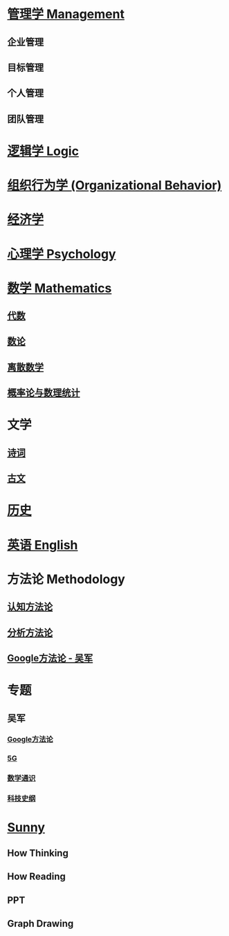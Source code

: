 
# [管理学 Management](MGT/README.md)
## 企业管理
## 目标管理
## 个人管理
## 团队管理

# [逻辑学 Logic](Logic/README.md)

# [组织行为学 (Organizational Behavior)](Org-Behavior/README.md)

# [经济学](Economics/README.md)

# [心理学 Psychology](Psychology/README.md)

# [数学 Mathematics](Mathematics/README.md)
## [代数](Mathematics/Algebra/README.md)
## [数论](Mathematics/NumberTheory/README.md) 
## [离散数学](Mathematics/Discrete/README.md) 
## [概率论与数理统计](Mathematics/Probability-and-Statistics/README.md) 

# 文学
## [诗词](Literature/Poem.md)
## [古文](Literature/AncientProse.md)

# [历史](History/README.md)

# [英语 English](English/README.md)

# 方法论 Methodology
## [认知方法论](methodology/cognitive/README.md)
## [分析方法论](methodology/analytical/README.md)
## [Google方法论 - 吴军](SpecialTopics/WuJun/Google/README.md) 

# 专题

## 吴军

### [Google方法论](SpecialTopics/WuJun/Google/README.md) 
### [5G](SpecialTopics/WuJun/5G/README.md) 

### [数学通识](SpecialTopics/WuJun/Math/README.md) 
### [科技史纲]()

# [Sunny](Sunny/README.md)
## How Thinking
## How Reading

## PPT
## Graph Drawing
